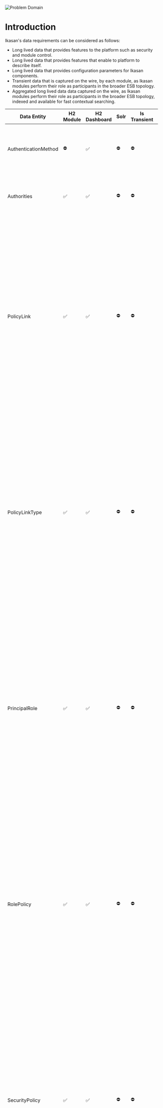 ![Problem Domain](quickstart-images/Ikasan-title-transparent.png)

# Introduction
Ikasan's data requirements can be considered as follows:
* Long lived data that provides features to the platform such as security and module control.
* Long lived data that provides features that enable to platform to describe itself.
* Long lived data that provides configuration parameters for Ikasan components.
* Transient data that is captured on the wire, by each module, as Ikasan modules perform their role as participants in the broader ESB topology.
* Aggregated long lived data data captured on the wire, as Ikasan modules perform their role as participants in the broader ESB topology, indexed and available for fast contextual searching.


| Data Entity          | H2 Module          | H2 Dashboard       | Solr       | Is Transient | Comments                                                                                                                                                                                                                                                                                                        |
|----------------------|--------------------|--------------------|------------|--------------|-----------------------------------------------------------------------------------------------------------------------------------------------------------------------------------------------------------------------------------------------------------------------------------------------------------------|
| AuthenticationMethod | :no_entry:         | :white_check_mark: | :no_entry: | :no_entry:   | Used to provide details of any LDAP servers that the Ikasan Dashboard connects to.                                                                                                                                                                                                                              |
| Authorities          | :white_check_mark: | :white_check_mark: | :no_entry: | :no_entry:   | Part of the legacy Ikasan security model and is redundant.                                                                                                                                                                                                                                                      |
| PolicyLink           | :white_check_mark: | :white_check_mark: | :no_entry: | :no_entry:   | Part of the Ikasan security model. When a module is running in standalone mode the module will use its local H2 database to source the security data. When running in enterprise mode the security is performed via rest services exposed by the Ikasan Dashboard against LDAP and the dashboard's H2 database. |
| PolicyLinkType       | :white_check_mark: | :white_check_mark: | :no_entry: | :no_entry:   | Part of the Ikasan security model. When a module is running in standalone mode the module will use its local H2 database to source the security data. When running in enterprise mode the security is performed via rest services exposed by the Ikasan Dashboard against LDAP and the dashboard's H2 database. |
| PrincipalRole        | :white_check_mark: | :white_check_mark: | :no_entry: | :no_entry:   | Part of the Ikasan security model. When a module is running in standalone mode the module will use its local H2 database to source the security data. When running in enterprise mode the security is performed via rest services exposed by the Ikasan Dashboard against LDAP and the dashboard's H2 database. |
| RolePolicy           | :white_check_mark: | :white_check_mark: | :no_entry: | :no_entry:   | Part of the Ikasan security model. When a module is running in standalone mode the module will use its local H2 database to source the security data. When running in enterprise mode the security is performed via rest services exposed by the Ikasan Dashboard against LDAP and the dashboard's H2 database. |
| SecurityPolicy       | :white_check_mark: | :white_check_mark: | :no_entry: | :no_entry:   | Part of the Ikasan security model. When a module is running in standalone mode the module will use its local H2 database to source the security data. When running in enterprise mode the security is performed via rest services exposed by the Ikasan Dashboard against LDAP and the dashboard's H2 database. |
| SecurityPrincipal    | :white_check_mark: | :white_check_mark: | :no_entry: | :no_entry:   | Part of the Ikasan security model. When a module is running in standalone mode the module will use its local H2 database to source the security data. When running in enterprise mode the security is performed via rest services exposed by the Ikasan Dashboard against LDAP and the dashboard's H2 database. |
| SecurityRole         | :white_check_mark: | :white_check_mark: | :no_entry: | :no_entry:   | Part of the Ikasan security model. When a module is running in standalone mode the module will use its local H2 database to source the security data. When running in enterprise mode the security is performed via rest services exposed by the Ikasan Dashboard against LDAP and the dashboard's H2 database. |
| SystemEvent          | :white_check_mark: | :white_check_mark: | :no_entry: | :no_entry:   | Part of the Ikasan security model. When a module is running in standalone mode the module will use its local H2 database to source the security data. When running in enterprise mode the security is performed via rest services exposed by the Ikasan Dashboard against LDAP and the dashboard's H2 database. |
| UserPrincipal        | :white_check_mark: | :white_check_mark: | :no_entry: | :no_entry:   | Part of the Ikasan security model. When a module is running in standalone mode the module will use its local H2 database to source the security data. When running in enterprise mode the security is performed via rest services exposed by the Ikasan Dashboard against LDAP and the dashboard's H2 database. |
| Users                | :white_check_mark: | :white_check_mark: | :no_entry: | :no_entry:   | Part of the Ikasan security model. When a module is running in standalone mode the module will use its local H2 database to source the security data. When running in enterprise mode the security is performed via rest services exposed by the Ikasan Dashboard against LDAP and the dashboard's H2 database. |
| UsersAuthorities     | :white_check_mark: | :white_check_mark: | :no_entry: | :no_entry:   | Part of the legacy Ikasan security model and is redundant.                                                                                                                                                                                                                                                      |

## Ikasan Enterprise Service Bus Data

| Data Entity                    | H2 Module          | H2 Dashboard       | Solr               | Is Transient       | Comments                                                                                                                                                                                |
|--------------------------------|--------------------|--------------------|--------------------|--------------------|-----------------------------------------------------------------------------------------------------------------------------------------------------------------------------------------|
| BusinessStream                 | :no_entry:         | :white_check_mark: |                    | :no_entry:         |                                                                                                                                                                                         |
| BusinessStreamFlow             | :no_entry:         | :white_check_mark: |                    | :no_entry:         |                                                                                                                                                                                         |
| Component                      | :no_entry:         | :white_check_mark: |                    | :no_entry:         |                                                                                                                                                                                         |
| Configuration                  | :white_check_mark: | :no_entry:         | :white_check_mark: | :white_check_mark: | Authored in the module's H2 database but finds it's way into Solr as part of a ConfigurationMetaData document.                                                                          |
| ConfigurationParameter         | :white_check_mark: | :no_entry:         | :white_check_mark: | :white_check_mark: | Authored in the module's H2 database but finds it's way into Solr as part of a ConfigurationMetaData document.                                                                          |
| ConfParamBoolean               | :white_check_mark: | :no_entry:         | :white_check_mark: | :white_check_mark: | Authored in the module's H2 database but finds it's way into Solr as part of a ConfigurationMetaData document.                                                                          |
| ConfParamInteger               | :white_check_mark: | :no_entry:         | :white_check_mark: | :white_check_mark: | Authored in the module's H2 database but finds it's way into Solr as part of a ConfigurationMetaData document.                                                                          |
| ConfParamList                  | :white_check_mark: | :no_entry:         | :white_check_mark: | :white_check_mark: | Authored in the module's H2 database but finds it's way into Solr as part of a ConfigurationMetaData document.                                                                          |
| ConfParamListString            | :white_check_mark: | :no_entry:         | :white_check_mark: | :white_check_mark: | Authored in the module's H2 database but finds it's way into Solr as part of a ConfigurationMetaData document.                                                                          |
| ConfParamLong                  | :white_check_mark: | :no_entry:         | :white_check_mark: | :white_check_mark: | Authored in the module's H2 database but finds it's way into Solr as part of a ConfigurationMetaData document.                                                                          |
| ConfParamMap                   | :white_check_mark: | :no_entry:         | :white_check_mark: | :white_check_mark: | Authored in the module's H2 database but finds it's way into Solr as part of a ConfigurationMetaData document.                                                                          |
| ConfParamMapString             | :white_check_mark: | :no_entry:         | :white_check_mark: | :white_check_mark: | Authored in the module's H2 database but finds it's way into Solr as part of a ConfigurationMetaData document.                                                                          |
| ConfParamMaskedString          | :white_check_mark: | :no_entry:         | :white_check_mark: | :white_check_mark: | Authored in the module's H2 database but finds it's way into Solr as part of a ConfigurationMetaData document.                                                                          |
| ConfParamString                | :white_check_mark: | :no_entry:         | :white_check_mark: | :white_check_mark: | Authored in the module's H2 database but finds it's way into Solr as part of a ConfigurationMetaData document.                                                                          |
| CustomMetric                   |                    |                    |                    |                    | Authored in the module's H2 database where the data is transient. The data is harvested and pushed to the Solr index where it can be contextually searched.                             |
| ErrorCategorisation            | :no_entry:         | :white_check_mark: | :no_entry:         | :no_entry:         | Used by the dashboard as part of the business stream notifications.                                                                                                                     |
| ErrorCategorisationLink        | :no_entry:         | :white_check_mark: | :no_entry:         | :no_entry:         | Used by the dashboard as part of the business stream notifications.                                                                                                                     |
| ErrorOccurrence                | :white_check_mark: | :no_entry:         | :white_check_mark: | :white_check_mark: | Authored in the module's H2 database where the data is transient. The data is harvested and pushed to the Solr index where it can be contextually searched.                             |
| ErrorOccurrenceLink            | :no_entry:         | :no_entry:         | :no_entry:         | :no_entry:         | Redundant                                                                                                                                                                               |
| ErrorOccurrenceNote            | :no_entry:         | :no_entry:         | :no_entry:         | :no_entry:         | Redundant                                                                                                                                                                               |
| ExclusionEvent                 | :white_check_mark: | :no_entry:         | :white_check_mark: | :white_check_mark: | Authored in the module's H2 database where the data is transient. The data is harvested and pushed to the Solr index where it can be contextually searched.                             |
| ExclusionEventAction           | :no_entry:         | :white_check_mark: | :no_entry:         | :no_entry:         |                                                                                                                                                                                         |
| Filter                         |                    |                    |                    |                    |                                                                                                                                                                                         |
| FilterComponent                |                    |                    |                    |                    |                                                                                                                                                                                         |
| Flow                           | :no_entry:         |                    |                    | :no_entry:         |                                                                                                                                                                                         |
| FlowEventTrigger               |                    |                    |                    | :no_entry:         |                                                                                                                                                                                         |
| FlowEventTriggerParameters     |                    |                    |                    | :no_entry:         |                                                                                                                                                                                         |
| FlowInvocation                 |                    |                    |                    |                    | Authored in the module's H2 database where the data is transient. The data is harvested and pushed to the Solr index where it can be contextually searched.                             |
| FTChecksumCommand              |                    | :no_entry:         |                    | :no_entry:         |                                                                                                                                                                                         |
| FTCleanupChunksCommand         |                    | :no_entry:         |                    |                    |                                                                                                                                                                                         |
| FTDeliverBatchCommand          |                    | :no_entry:         |                    |                    |                                                                                                                                                                                         |
| FTDeliverFileCommand           |                    | :no_entry:         |                    |                    |                                                                                                                                                                                         |
| FTFileChunk                    |                    | :no_entry:         |                    |                    |                                                                                                                                                                                         |
| FTFileChunkHeader              |                    | :no_entry:         |                    |                    |                                                                                                                                                                                         |
| FTFileFilter                   |                    | :no_entry:         |                    |                    |                                                                                                                                                                                         |
| FTRetrieveFileCommand          |                    | :no_entry:         |                    |                    |                                                                                                                                                                                         |
| FTTransactionalResourceCommand |                    | :no_entry:         |                    |                    |                                                                                                                                                                                         |
| FTXid                          |                    | :no_entry:         |                    |                    |                                                                                                                                                                                         |
| IkasanModule                   | :no_entry:         |                    |                    |                    |                                                                                                                                                                                         |
| IkasanWiretap                  |                    |                    |                    |                    | Authored in the module's H2 database where the data is transient. The data is harvested and pushed to the Solr index where it can be contextually searched.                             |
| Link                           |                    |                    |                    |                    |                                                                                                                                                                                         |
| MessageFilter                  |                    |                    |                    |                    |                                                                                                                                                                                         |
| MessageHistory                 |                    |                    |                    |                    | Authored in the module's H2 database where the data is transient. The data is harvested and pushed to the Solr index where it can be contextually searched.                             |
| Metric                         |                    |                    |                    |                    | Authored in the module's H2 database where the data is transient. The data is harvested and pushed to the Solr index where it can be contextually searched.                             |
| MetricEvent                    |                    |                    |                    |                    | Authored in the module's H2 database where the data is transient. The data is harvested and pushed to the Solr index where it can be contextually searched.                             |
| Module                         |                    |                    |                    |                    |                                                                                                                                                                                         |
| Note                           | :no_entry:         |                    |                    |                    |                                                                                                                                                                                         |
| Notification                   | :no_entry:         |                    |                    |                    |                                                                                                                                                                                         |
| ReplayAudit                    |                    |                    |                    |                    |                                                                                                                                                                                         |
| ReplayAuditEvent               |                    |                    |                    |                    |                                                                                                                                                                                         |
| ReplayEvent                    |                    |                    |                    |                    | Authored in the module's H2 database where the data is transient. The data is harvested and pushed to the Solr index where it can be contextually searched.                             |
| RoleModule                     | :no_entry:         |                    |                    |                    |                                                                                                                                                                                         |
| SystemEvent                    |                    |                    |                    |                    | Authored in the module's H2 database and dashboard's H2 database where the data is transient. The data is harvested and pushed to the Solr index where it can be contextually searched. |
| UserBusinessStream             | :no_entry:         |                    |                    |                    |                                                                                                                                                                                         |

## Ikasan Enterprise Scheduler Data


| Data Entity                            | H2 Module  | H2 Dashboard | Solr               | Transient  | Comments |
|----------------------------------------|------------|--------------|--------------------|------------|----------|
| ScheduledContext                       | :no_entry: | :no_entry:   | :white_check_mark: | :no_entry: |          |
| ScheduledContextView                   | :no_entry: | :no_entry:   | :white_check_mark: | :no_entry: |          |
| ScheduledProcessEvent                  | :no_entry: | :no_entry:   | :white_check_mark: | :no_entry: |          |
| ScheduledContextInstance               | :no_entry: | :no_entry:   | :white_check_mark: | :no_entry: |          |
| ScheduledJobInstance                   | :no_entry: | :no_entry:   | :white_check_mark: | :no_entry: |          |
| ScheduledContextInstanceAudit          | :no_entry: | :no_entry:   | :white_check_mark: | :no_entry: |          |
| ScheduledContextInstanceAuditAggregate | :no_entry: | :no_entry:   | :white_check_mark: | :no_entry: |          |
| ContextStartJob                        | :no_entry: | :no_entry:   | :white_check_mark: | :no_entry: |          |
| ContextTerminalJob                     | :no_entry: | :no_entry:   | :white_check_mark: | :no_entry: |          |
| FileEventDrivenJob                     | :no_entry: | :no_entry:   | :white_check_mark: | :no_entry: |          |
| GlobalEventDrivenJob                   | :no_entry: | :no_entry:   | :white_check_mark: | :no_entry: |          |
| InternalEventDrivenJob                 | :no_entry: | :no_entry:   | :white_check_mark: | :no_entry: |          |
| QuartzScheduleDrivenJob                | :no_entry: | :no_entry:   | :white_check_mark: | :no_entry: |          |
| SchedulerJob                           | :no_entry: | :no_entry:   | :white_check_mark: | :no_entry: |          |
| JobLockCache                           | :no_entry: | :no_entry:   | :white_check_mark: | :no_entry: |          |
| JobLockCacheAudit                      | :no_entry: | :no_entry:   | :white_check_mark: | :no_entry: |          |
| EmailNotificationContext               | :no_entry: | :no_entry:   | :white_check_mark: | :no_entry: |          |
| EmailNotificationDetails               | :no_entry: | :no_entry:   | :white_check_mark: | :no_entry: |          |
| EmailNotificationSendAudit             | :no_entry: | :no_entry:   | :white_check_mark: | :no_entry: |          |
| ContextProfile                         | :no_entry: | :no_entry:   | :white_check_mark: | :no_entry: |          |
|                                        | :no_entry: | :no_entry:   | :white_check_mark: | :no_entry: |          |
